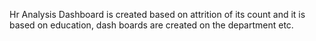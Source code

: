 Hr Analysis Dashboard is created based on attrition of its count and  it is  based on education, dash boards are created on the  department etc.
